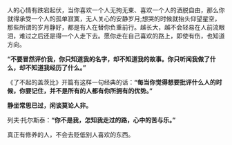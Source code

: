 
人的心情有跌宕起伏，当你喜欢一个人无拘无束、喜欢一个人的洒脱自由，那么你就得承受一个人的孤单寂寞，无人关心的安静岁月;想哭的时候就抬头仰望星空，那些所谓的岁月静好，都是有人在替你负重前行。越长大，越不会轻易在人前流眼泪，难过之后还是得一个人走下去。愿你走在自己喜欢的路上，即使有伤，也知道方向。

**“不要冒然评价我，你只知道我的名字，却不知道我的故事。你只听闻我做了什么，却不知道我经历了什么。”**

《了不起的盖茨比》开篇有这样一句经典的话：**“每当你觉得想要批评什么人的时候，你要记住，并不是所有的人都有你所拥有的优势。”**

**静坐常思已过，闲谈莫论人非。**

列夫·托尔斯泰：**“你不是我，怎知我走过的路，心中的苦与乐。”**

真正有修养的人，不会去贬低别人喜欢的东西。